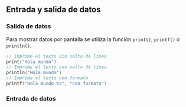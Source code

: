 ## Entrada y salida de datos

### Salida de datos

Para mostrar datos por pantalla se utiliza la función `print()`, `printf()` o `println()`.

```kotlin
// Imprime el texto sin salto de línea
print("Hola mundo")
// Imprime el texto con salto de línea
println("Hola mundo")
// Imprime el texto con formato
printf("Hola mundo %s", "con formato")
```

### Entrada de datos
